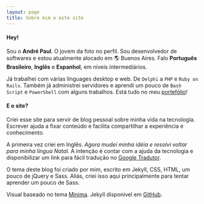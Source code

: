```yaml
---
layout: page
title: Sobre mim e este site
---
```


#### Hey!

Sou o **André Paul**. O jovem da foto no perfil. Sou desenvolvedor de softwares e estou atualmente alocado em 🌎 Buenos Aires. Falo **Português Brasileiro**, **Inglês** e **Espanhol**, em níveis intermediários.

Já trabalhei com várias linguages desktop e web. De `Delphi` a `PHP` e `Ruby on Rails`. Também já administrei servidores e aprendi um pouco de `Bash Script` e `PowerShell` com alguns trabalhos. Está tudo no meu [portefólio](portefolio)!

#### E o site?
Criei esse site para servir de blog pessoal sobre minha vida na tecnologia. Escrever ajuda a fixar conteúdo e facilita compartilhar a experiência e conhecimento.

A primeira vez criei em Inglês. *Agora mudei minha idéia e resolvi voltar para minha língua Natal.* A intenção é contar com a ajuda da tecnologia e disponibilizar um link para fácil tradução no [Google Tradutor](https://translate.google.com).

O tema deste blog foi criado por mim, escrito em Jekyll, CSS, HTML, um pouco de jQuery e Sass. Aliás, criei isso aqui principalmente para tentar aprender um pouco de Sass.

Visual baseado no tema [Minima](https://github.com/jekyll/minima). Jekyll disponível em [GitHub](https://github.com/jekyll/jekyll).
